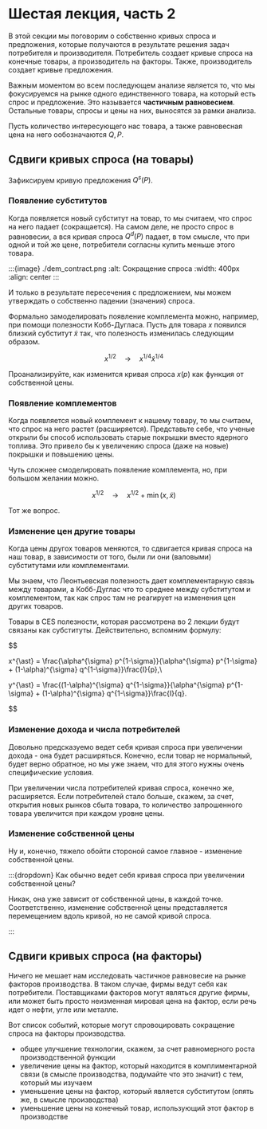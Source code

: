 # Шестая лекция, часть 2

В этой секции мы поговорим о собственно кривых спроса и предложения, которые получаются в результате решения задач потребителя и производителя. Потребитель создает кривые спроса на конечные товары, а производитель на факторы. Также, производитель создает кривые предложения.

Важным моментом во всем последующем анализе является то, что мы фокусируемся на рынке одного единственного товара, на который есть спрос и предложение. Это называется **частичным равновесием**. Остальные товары, спросы и цены на них, выносятся за рамки анализа.

Пусть количество интересующего нас товара, а также равновесная цена на него ообозначаются $Q,P$.

## Сдвиги кривых спроса (на товары)

Зафиксируем кривую предложения $Q^s(P)$.

### Появление субститутов

Когда появляется новый субститут на товар, то мы считаем, что спрос на него падает (сокращается). На самом деле, не просто спрос в равновесии, а вся кривая спроса $Q^d(P)$ падает, в том смысле, что при одной и той же цене, потребители согласны купить меньше этого товара.

:::{image} ./dem_contract.png
:alt: Сокращение спроса
:width: 400px
:align: center
:::

И только в результате пересечения с предложением, мы можем утверждать о собственно падении (значения) спроса.

Формально замоделировать появление комплемента можно, например, при помощи полезности Кобб-Дугласа. Пусть для товара $x$ появился близкий субститут $\tilde x$ так, что полезность изменилась следующим образом.

$$ x^{1/2} \quad \to \quad x^{1/4}\tilde x^{1/4}$$

Проанализируйте, как изменится кривая спроса $x(p)$ как функция от собственной цены.

### Появление комплементов

Когда появляется новый комплемент к нашему товару, то мы считаем, что спрос на него растет (расширяется). Представьте себе, что ученые открыли бы способ использовать старые покрышки вместо ядерного топлива. Это привело бы к увеличению спроса (даже на новые) покрышки и повышению цены.

Чуть сложнее смоделировать появление комплемента, но, при большом желании можно.

$$ x^{1/2} \quad \to \quad x^{1/2} + \min(x, \tilde x)$$

Тот же вопрос.

### Изменение цен другие товары

Когда цены другох товаров меняются, то сдвигается кривая спроса на наш товар, в зависимости от того, были ли они (валовыми) субститутами или комплементами.

Мы знаем, что Леонтьевская полезность дает комплементарную связь между товарами, а Кобб-Дуглас что то среднее между субститутом и комплементом, так как спрос там не реагирует на изменения цен других товаров. 

Товары в CES полезности, которая рассмотрена во 2 лекции будут связаны как субституты. Действительно, вспомним формулу:

$$

x^{\ast} = \frac{\alpha^{\sigma} p^{1-\sigma}}{\alpha^{\sigma} p^{1-\sigma} + (1-\alpha)^{\sigma} q^{1-\sigma}}\frac{I}{p},\\

y^{\ast} = \frac{(1-\alpha)^{\sigma} q^{1-\sigma}}{\alpha^{\sigma} p^{1-\sigma} + (1-\alpha)^{\sigma} q^{1-\sigma}}\frac{I}{q}.

$$

### Изменение дохода и числа потребителей

Довольно предсказуемо ведет себя кривая спроса при увеличении дохода - она будет расширяться. Конечно, если товар не нормальный, будет верно обратное, но мы уже знаем, что для этого нужны очень специфические условия.

При увеличении числа потребителей кривая спроса, конечно же, расширяется. Если потребителей стало больше, скажем, за счет, открытия новых рынков сбыта товара, то количество запрошенного товара увеличится при каждом уровне цены.

### Изменение собственной цены

Ну и, конечно, тяжело обойти стороной самое главное - изменение собственной цены.

:::{dropdown} Как обычно ведет себя кривая спроса при увеличении собственной цены?

Никак, она уже зависит от собственной цены, в каждой точке. Соответственно, изменение собственной цены представляется перемещением вдоль кривой, но не самой кривой спроса.

:::

## Сдвиги кривых спроса (на факторы)

Ничего не мешает нам исследовать частичное равновесие на рынке факторов производства. В таком случае, фирмы ведут себя как потребители. Поставщиками факторов могут являться другие фирмы, или может быть просто неизменная мировая цена на фактор, если речь идет о нефти, угле или металле.

Вот список событий, которые могут спровоцировать сокращение спроса на факторы производства.

- общее улучшение технологии, скажем, за счет равномерного роста производственной функции
- увеличение цены на фактор, который находится в комплиментарной связи (в смысле производства, подумайте  что это значит) с тем, который мы изучаем
- уменьшение цены на фактор, который является субститутом (опять же, в смысле производства)
- уменьшение цены на конечный товар, использующий этот фактор в производстве
